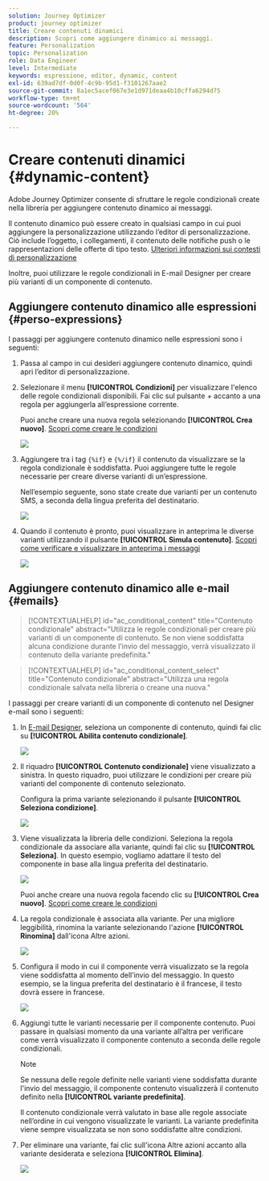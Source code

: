 ```yaml
---
solution: Journey Optimizer
product: journey optimizer
title: Creare contenuti dinamici
description: Scopri come aggiungere dinamico ai messaggi.
feature: Personalization
topic: Personalization
role: Data Engineer
level: Intermediate
keywords: espressione, editor, dynamic, content
exl-id: 639ad7df-0d0f-4c9b-95d1-f3101267aae2
source-git-commit: 8a1ec5acef067e3e1d971deaa4b10cffa6294d75
workflow-type: tm+mt
source-wordcount: '564'
ht-degree: 20%

---
```


# Creare contenuti dinamici {#dynamic-content}

Adobe Journey Optimizer consente di sfruttare le regole condizionali create nella libreria per aggiungere contenuto dinamico ai messaggi.

Il contenuto dinamico può essere creato in qualsiasi campo in cui puoi aggiungere la personalizzazione utilizzando l’editor di personalizzazione. Ciò include l’oggetto, i collegamenti, il contenuto delle notifiche push o le rappresentazioni delle offerte di tipo testo. [Ulteriori informazioni sui contesti di personalizzazione](personalization-contexts.md)

Inoltre, puoi utilizzare le regole condizionali in E-mail Designer per creare più varianti di un componente di contenuto.

## Aggiungere contenuto dinamico alle espressioni {#perso-expressions}

I passaggi per aggiungere contenuto dinamico nelle espressioni sono i seguenti:

1. Passa al campo in cui desideri aggiungere contenuto dinamico, quindi apri l’editor di personalizzazione.

1. Selezionare il menu **[!UICONTROL Condizioni]** per visualizzare l&#39;elenco delle regole condizionali disponibili. Fai clic sul pulsante + accanto a una regola per aggiungerla all’espressione corrente.

   Puoi anche creare una nuova regola selezionando **[!UICONTROL Crea nuovo]**. [Scopri come creare le condizioni](create-conditions.md)

   ![](assets/conditions-expression.png)

1. Aggiungere tra i tag `{%if}` e `{%/if}` il contenuto da visualizzare se la regola condizionale è soddisfatta. Puoi aggiungere tutte le regole necessarie per creare diverse varianti di un’espressione.

   Nell’esempio seguente, sono state create due varianti per un contenuto SMS, a seconda della lingua preferita del destinatario.

   ![](assets/conditions-language-sample.png)

1. Quando il contenuto è pronto, puoi visualizzare in anteprima le diverse varianti utilizzando il pulsante **[!UICONTROL Simula contenuto]**. [Scopri come verificare e visualizzare in anteprima i messaggi](../content-management/preview-test.md)

   ![](assets/conditions-preview.png)

## Aggiungere contenuto dinamico alle e-mail {#emails}

>[!CONTEXTUALHELP]
>id="ac_conditional_content"
>title="Contenuto condizionale"
>abstract="Utilizza le regole condizionali per creare più varianti di un componente di contenuto. Se non viene soddisfatta alcuna condizione durante l’invio del messaggio, verrà visualizzato il contenuto della variante predefinita."

>[!CONTEXTUALHELP]
>id="ac_conditional_content_select"
>title="Contenuto condizionale"
>abstract="Utilizza una regola condizionale salvata nella libreria o creane una nuova."

I passaggi per creare varianti di un componente di contenuto nel Designer e-mail sono i seguenti:

1. In [E-mail Designer](../email/content-from-scratch.md), seleziona un componente di contenuto, quindi fai clic su **[!UICONTROL Abilita contenuto condizionale]**.

   ![](assets/conditions-enable-conditional.png)

1. Il riquadro **[!UICONTROL Contenuto condizionale]** viene visualizzato a sinistra. In questo riquadro, puoi utilizzare le condizioni per creare più varianti del componente di contenuto selezionato.

   Configura la prima variante selezionando il pulsante **[!UICONTROL Seleziona condizione]**.

   ![](assets/conditions-apply.png)

1. Viene visualizzata la libreria delle condizioni. Seleziona la regola condizionale da associare alla variante, quindi fai clic su **[!UICONTROL Seleziona]**. In questo esempio, vogliamo adattare il testo del componente in base alla lingua preferita del destinatario.

   ![](assets/conditions-select.png)

   Puoi anche creare una nuova regola facendo clic su **[!UICONTROL Crea nuovo]**. [Scopri come creare le condizioni](create-conditions.md)

1. La regola condizionale è associata alla variante. Per una migliore leggibilità, rinomina la variante selezionando l&#39;azione **[!UICONTROL Rinomina]** dall&#39;icona Altre azioni.

   ![](assets/conditions-rename.png)

1. Configura il modo in cui il componente verrà visualizzato se la regola viene soddisfatta al momento dell’invio del messaggio. In questo esempio, se la lingua preferita del destinatario è il francese, il testo dovrà essere in francese.

   ![](assets/conditions-design.png)

1. Aggiungi tutte le varianti necessarie per il componente contenuto. Puoi passare in qualsiasi momento da una variante all’altra per verificare come verrà visualizzato il componente contenuto a seconda delle regole condizionali.

   >[!NOTE]
   >Se nessuna delle regole definite nelle varianti viene soddisfatta durante l&#39;invio del messaggio, il componente contenuto visualizzerà il contenuto definito nella **[!UICONTROL variante predefinita]**.
   >
   >Il contenuto condizionale verrà valutato in base alle regole associate nell’ordine in cui vengono visualizzate le varianti. La variante predefinita viene sempre visualizzata se non sono soddisfatte altre condizioni.

1. Per eliminare una variante, fai clic sull&#39;icona Altre azioni accanto alla variante desiderata e seleziona **[!UICONTROL Elimina]**.

   ![](assets/conditions-delete.png)
